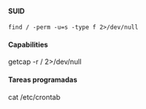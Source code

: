 #### SUID
``
find / -perm -u=s -type f 2>/dev/null
`` 
#### Capabilities[](#capabilities)

getcap -r / 2>/dev/null

#### Tareas programadas[](#tareas-programadas)

cat /etc/crontab